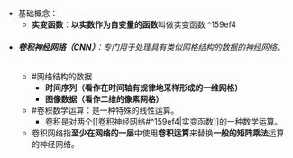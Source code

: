 - 基础概念：
	- **实变函数**：**以实数作为自变量的函数**叫做实变函数 ^159ef4
- ###### **卷积神经网络（CNN）**：专门用于处理具有类似网格结构的数据的神经网络。
	- #网络结构的数据
		- **时间序列（看作在时间轴有规律地采样形成的一维网格）**
		- **图像数据（看作二维的像素网格）**
	- #卷积数学运算：是一种特殊的线性运算。
		- 卷积是对两个[[卷积神经网络#^159ef4|实变函数]]的一种数学运算。
	- 卷积网络指**至少在网络的一层**中使用**卷积运算**来替换**一般的矩阵乘法**运算的神经网络。